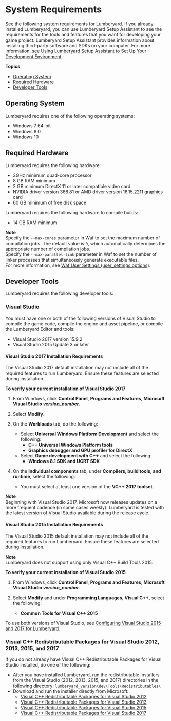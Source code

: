 # System Requirements<a name="setting-up-system-requirements"></a>

See the following system requirements for Lumberyard\. If you already installed Lumberyard, you can use Lumberyard Setup Assistant to see the requirements for the tools and features that you want for developing your game project\. Lumberyard Setup Assistant provides information about installing third\-party software and SDKs on your computer\. For more information, see [Using Lumberyard Setup Assistant to Set Up Your Development Environment](lumberyard-launcher-intro.md)\. 

**Topics**
+ [Operating System](#required-operating-systems-for-lumberyard)
+ [Required Hardware](#required-hardware-for-lumberyard)
+ [Developer Tools](#required-developer-tools-for-lumberyard)

## Operating System<a name="required-operating-systems-for-lumberyard"></a>

Lumberyard requires one of the following operating systems:
+ Windows 7 64\-bit
+ Windows 8\.0
+ Windows 10

## Required Hardware<a name="required-hardware-for-lumberyard"></a>

Lumberyard requires the following hardware:
+ 3GHz minimum quad\-core processor
+ 8 GB RAM minimum
+ 2 GB minimum DirectX 11 or later compatible video card
+ NVIDIA driver version 368\.81 or AMD driver version 16\.15\.2211 graphics card
+ 60 GB minimum of free disk space

Lumberyard requires the following hardware to compile builds:
+ 14 GB RAM minimum

**Note**  
Specify the `--max-cores` parameter in Waf to set the maximum number of compilation jobs\. The default value is `0`, which automatically determines the appropriate number of compilation jobs\.  
Specify the `--max-parallel-link` parameter in Waf to set the number of linker processes that simultaneously generate executable files\.  
For more information, see [Waf User Settings \(user\_settings\.options\)](waf-user-options-and-settings.md#waf-files-user-settings)\.

## Developer Tools<a name="required-developer-tools-for-lumberyard"></a>

Lumberyard requires the following developer tools:

### Visual Studio<a name="lumberyard-visual-studio-requirement"></a>

You must have one or both of the following versions of Visual Studio to compile the game code, compile the engine and asset pipeline, or compile the Lumberyard Editor and tools:
+ Visual Studio 2017 version 15\.9\.2
+ Visual Studio 2015 Update 3 or later

#### Visual Studio 2017 Installation Requirements<a name="visual-studio-installation-requirements-2017"></a>

The Visual Studio 2017 default installation may not include all of the required features to run Lumberyard\. Ensure these features are selected during installation\. 

**To verify your current installation of Visual Studio 2017**

1. From Windows, click **Control Panel**, **Programs and Features**, **Microsoft Visual Studio *version\_number***\.

1. Select **Modify**\.

1. On the **Workloads** tab, do the following:
   + Select **Universal Windows Platform Development** and select the following:
     + **C\+\+ Universal Windows Platform tools**
     + **Graphics debugger and GPU profiler for DirectX**
   + Select **Game development with C\+\+** and select the following:
     + **Windows 8\.1 SDK and UCRT SDK**

1. On the **Individual components** tab, under **Compilers, build tools, and runtime**, select the following:
   + You must select at least one version of the **VC\+\+ 2017 toolset**\.

**Note**  
Beginning with Visual Studio 2017, Microsoft now releases updates on a more frequent cadence \(in some cases weekly\)\. Lumberyard is tested with the latest version of Visual Studio available during the release cycle\.

#### Visual Studio 2015 Installation Requirements<a name="visual-studio-installation-requirements-2015"></a>

The Visual Studio 2015 default installation may not include all of the required features to run Lumberyard\. Ensure these features are selected during installation\. 

**Note**  
Lumberyard does not support using only Visual C\+\+ Build Tools 2015\.

**To verify your current installation of Visual Studio 2015**

1. From Windows, click **Control Panel**, **Programs and Features**, **Microsoft Visual Studio *version\_number***\.

1. Select **Modify** and under **Programming Languages**, **Visual C\+\+**, select the following:
   + **Common Tools for Visual C\+\+ 2015**

To use both versions of Visual Studio, see [Configuring Visual Studio 2015 and 2017 for Lumberyard](lumberyard-launcher-using.md#lumberyard-launcher-visual-studio-configuration)\.

### Visual C\+\+ Redistributable Packages for Visual Studio 2012, 2013, 2015, and 2017<a name="lumberyard-visual-studio-redistributable-packages-requirement"></a>

If you do not already have Visual C\+\+ Redistributable Packages for Visual Studio installed, do one of the following:
+ After you have installed Lumberyard, run the redistributable installers from the Visual Studio \(2012, 2013, 2015, and 2017\) directories in the following directory: `lumberyard_version\dev\Tools\Redistributables\`
+ Download and run the installer directly from Microsoft:
  + [ Visual C\+\+ Redistributable Packages for Visual Studio 2012 ](https://www.microsoft.com/en-us/download/details.aspx?id=30679)
  + [Visual C\+\+ Redistributable Packages for Visual Studio 2013](https://www.microsoft.com/en-us/download/details.aspx?id=40784)
  + [Visual C\+\+ Redistributable Packages for Visual Studio 2015](https://www.microsoft.com/en-us/download/details.aspx?id=48145)
  +  [Visual C\+\+ Redistributable Packages for Visual Studio 2017](https://www.visualstudio.com/downloads/) 